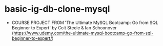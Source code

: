 # basic-ig-db-clone-mysql

- COURSE PROJECT FROM 'The Ultimate MySQL Bootcamp: Go from SQL Beginner to Expert' by Colt Steele & Ian Schoonover (https://www.udemy.com/the-ultimate-mysql-bootcamp-go-from-sql-beginner-to-expert/)
